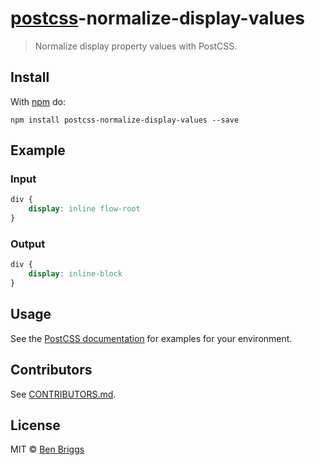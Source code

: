 # [postcss][postcss]-normalize-display-values

> Normalize display property values with PostCSS.

## Install

With [npm](https://npmjs.org/package/postcss-normalize-display-values) do:

```
npm install postcss-normalize-display-values --save
```

## Example

### Input

```css
div {
    display: inline flow-root
}
```

### Output

```css
div {
    display: inline-block
}
```

## Usage

See the [PostCSS documentation](https://github.com/postcss/postcss#usage) for
examples for your environment.

## Contributors

See [CONTRIBUTORS.md](https://github.com/cssnano/cssnano/blob/master/CONTRIBUTORS.md).

## License

MIT © [Ben Briggs](http://beneb.info)

[postcss]: https://github.com/postcss/postcss

